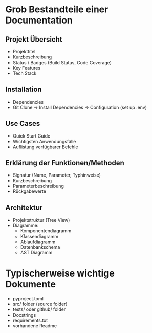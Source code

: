 # Grob Bestandteile einer Documentation 

## Projekt Übersicht
- Projekttitel
- Kurzbeschreibung
- Status / Badges (Build Status, Code Coverage)
- Key Features
- Tech Stack

## Installation
- Dependencies
- Git Clone -> Install Dependencies -> Configuration (set up .env)

## Use Cases
- Quick Start Guide
- Wichtigsten Anwendungsfälle
- Auflistung verfügbarer Befehle

## Erklärung der Funktionen/Methoden
- Signatur (Name, Parameter, Typhinweise)
- Kurzbeschreibung
- Parameterbeschreibung
- Rückgabewerte

## Architektur
- Projektstruktur (Tree View)
- Diagramme:
    - Komponentendiagramm
    - Klassendiagramm
    - Ablaufdiagramm
    - Datenbankschema
    - AST Diagramm


# Typischerweise wichtige Dokumente
- pyproject.toml
- src/ folder (source folder)
- tests/ oder github/ folder
- Docstrings
- requirements.txt
- vorhandene Readme